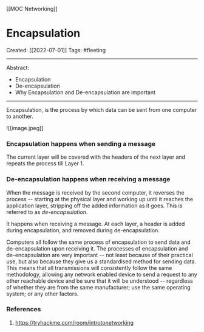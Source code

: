 [[MOC Networking]]

# Encapsulation
Created:  [[2022-07-01]]
Tags: #fleeting 

---
Abstract:
- Encapsulation
- De-encapsulation
- Why Encapsulation and De-encapsulation are important

---
Encapsulation, is the process by which data can be sent from one computer to another. 


![[image.jpeg]]
### Encapsulation happens when sending a message
The current layer will be covered with the headers of the next layer and repeats the process till Layer 1. 


### De-encapsulation happens when receiving a message
When the message is received by the second computer, it reverses the process -- starting at the physical layer and working up until it reaches the application layer, stripping off the added information as it goes. This is referred to as _de-encapsulation_. 



It happens when receiving a message.  At each layer, a header is added during encapsulation, and removed during de-encapsulation.



Computers all follow the same process of encapsulation to send data and de-encapsulation upon receiving it. The processes of encapsulation and de-encapsulation are very important -- not least because of their practical use, but also because they give us a standardised method for sending data. This means that all transmissions will consistently follow the same methodology, allowing any network enabled device to send a request to any other reachable device and be sure that it will be understood -- regardless of whether they are from the same manufacturer; use the same operating system; or any other factors.






### References
1. https://tryhackme.com/room/introtonetworking